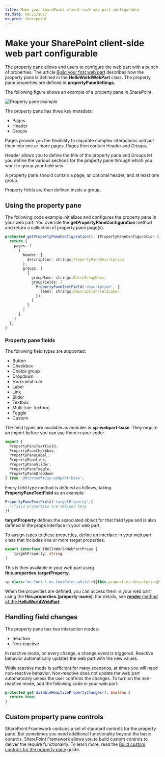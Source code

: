 ```yaml
---
title: Make your SharePoint client-side web part configurable
ms.date: 09/25/2017
ms.prod: sharepoint
---
```



# Make your SharePoint client-side web part configurable

The property pane allows end users to configure the web part with a bunch of properties. The article [Build your first web part](../get-started/build-a-hello-world-web-part.md) describes how the property pane is defined in the **HelloWorldWebPart** class. The property pane properties are defined in  **propertyPaneSettings**.

The following figure shows an example of a property pane in SharePoint.

![Property pane example](../../../images/property-pane-example.png)

The property pane has three key metadata:

* Pages
* Header
* Groups

Pages provide you the flexibility to separate complex interactions and put them into one or more pages. Pages then contain Header and Groups.

Header allows you to define the title of the property pane and Groups let you define the various sections for the property pane through which you want to group your field sets. 

A property pane should contain a page, an optional header, and at least one group.

Property fields are then defined inside a group. 

## Using the property pane

The following code example initializes and configures the property pane in your web part. You override the **getPropertyPaneConfiguration** method and return a collection of property pane page(s).

```ts
protected getPropertyPaneConfiguration(): IPropertyPaneConfiguration {
  return {
    pages: [
      {
        header: {
          description: strings.PropertyPaneDescription
        },
        groups: [
          {
            groupName: strings.BasicGroupName,
            groupFields: [
              PropertyPaneTextField('description', {
                label: strings.DescriptionFieldLabel
              })
            ]
          }
        ]
      }
    ]
  };
}
```

### Property pane fields

The following field types are supported:

* Button
* Checkbox
* Choice group
* Dropdown
* Horizontal rule
* Label
* Link
* Slider
* Textbox
* Multi-line Textbox
* Toggle
* Custom

The field types are available as modules in **sp-webpart-base**. They require an import before you can use them in your code:

```ts
import {
  PropertyPaneTextField,
  PropertyPaneCheckbox,
  PropertyPaneLabel,
  PropertyPaneLink,
  PropertyPaneSlider,
  PropertyPaneToggle,
  PropertyPaneDropdown
} from '@microsoft/sp-webpart-base';
```

Every field type method is defined as follows, taking **PropertyPaneTextField** as an example:

```ts
PropertyPaneTextField('targetProperty',{
  //field properties are defined here
})
```

**targetProperty** defines the associated object for that field type and is also defined in the props interface in your web part.

To assign types to these properties, define an interface in your web part class that includes one or more target properties.

```ts
export interface IHelloWorldWebPartProps {
    targetProperty: string
}
```

This is then available in your web part using **this.properties.targetProperty**.

```ts
<p class="ms-font-l ms-fontColor-white">${this.properties.description}</p>
```

When the properties are defined, you can access them in your web part using the **this.properties.[property-name]**. For details, see [**render** method of the **HelloWorldWebPart**](../get-started/build-a-hello-world-web-part.md#web-part-render-method).

## Handling field changes

The property pane has two interaction modes:

* Reactive
* Non-reactive

In reactive mode, on every change, a change event is triggered. Reactive behavior automatically updates the web part with the new values.

While reactive mode is sufficient for many scenarios, at times you will need non-reactive behavior. Non-reactive does not update the web part automatically unless the user confirms the changes. To turn on the non-reactive mode, add the following code in your web part:

```ts 
protected get disableReactivePropertyChanges(): boolean { 
  return true; 
}
```

## Custom property pane controls

SharePoint Framework contains a set of standard controls for the property pane. But sometimes you need additional functionality beyond the basic controls. SharePoint Framework allows you to build custom controls to deliver the require functionality. To learn more, read the [Build custom controls for the property pane](../guidance/build-custom-property-pane-controls.md) guide.
